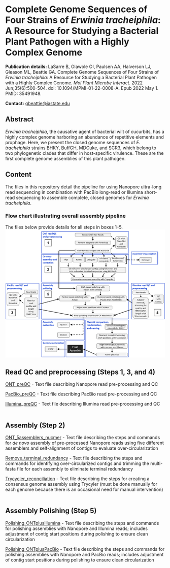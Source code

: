 # Complete Genome Sequences of Four Strains of *Erwinia tracheiphila*: A Resource for Studying a Bacterial Plant Pathogen with a Highly Complex Genome
**Publication details:** LaSarre B, Olawole OI, Paulsen AA, Halverson LJ, Gleason ML, Beattie GA. Complete Genome Sequences of Four Strains of *Erwinia tracheiphila*: A Resource for Studying a Bacterial Plant Pathogen with a Highly Complex Genome. _Mol Plant Microbe Interact._ 2022 Jun;35(6):500-504. doi: 10.1094/MPMI-01-22-0008-A. Epub 2022 May 1. PMID: 35491948.

**Contact:** gbeattie@iastate.edu

## Abstract
*Erwinia tracheiphila*, the causative agent of bacterial wilt of cucurbits, has a highly complex genome harboring an abundance of repetitive elements and prophage. Here, we present the closed genome sequences of *E. tracheiphila* strains BHKY, BuffGH, MDCuke, and SCR3, which belong to two phylogenetic clades that differ in host-specific virulence. These are the first complete genome assemblies of this plant pathogen.

## Content
 The files in this repository detail the pipeline for using Nanopore ultra-long read sequencing in combination with PacBio long-read or Illumina short-read sequencing to assemble complete, closed genomes for *Erwinia tracheiphila*.

### Flow chart illustrating overall assembly pipeline
The files below provide details for all steps in boxes 1–5.
![Alt text](Files/Pipeline.png)

## Read QC and preprocessing (Steps 1, 3, and 4)

[ONT_preQC](Files/01_ReadQC/ONT_preQC.md) - Text file describing Nanopore read pre-processing and QC

[PacBio_preQC](Files/01_ReadQC/PacBio_preQC.md) - Text file describing PacBio read pre-processing and QC

[Illumina_preQC](Files/01_ReadQC/Illumina_preQC.md) - Text file describing Illumina read pre-processing and QC  
</br>


## Assembly (Step 2)

[ONT_5assemblers_nucmer](Files/02_Assembly/ONT_5assemblers_nucmer.md) - Text file describing the steps and commands for *de novo* assembly of pre-processed Nanopore reads using five different assemblers and self-alignment of contigs to evaluate over-circularization

[Remove_terminal_redundancy](Files/02_Assembly/Remove_terminal_redundancy.md) - Text file describing the steps and commands for identifying over-circularized contigs and trimming the multi-fasta file for each assembly to eliminate terminal redundancy

[Trycycler_reconciliation](Files/02_Assembly/Trycycler_reconciliation.md) - Text file describing the steps for creating a consensus genome assembly using Trycyler (must be done manually for each genome because there is an occasional need for manual intervention)  
</br>


## Assembly Polishing (Step 5)
[Polishing_ONTplusIllumina](Files/03_Polishing/Polishing_ONTplusIllumina.md) - Text file describing the steps and commands for polishing assemblies with Nanopore and Illumina reads; includes adjustment of contig start positions during polishing to ensure clean circularization

[Polishing_ONTplusPacBio](Files//03_Polishing/Polishing_ONTplusPacBio.md) - Text file describing the steps and commands for polishing assemblies with Nanopore and PacBio reads; includes adjustment of contig start positions during polishing to ensure clean circularization
